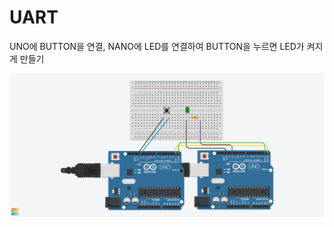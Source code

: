 # UART

UNO에 BUTTON을 연결, NANO에 LED를 연결하여 BUTTON을 누르면 LED가 켜지게 만들기

![thinkcad image](/CoolRottis.png)

